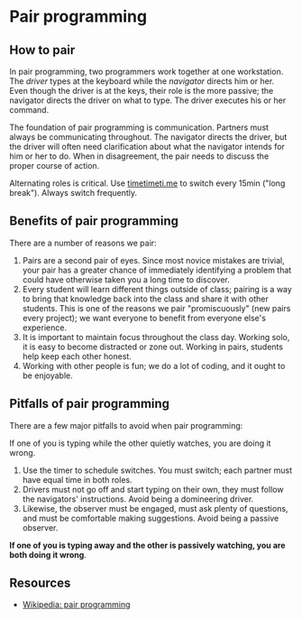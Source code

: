 # Pair programming

## How to pair

In pair programming, two programmers work together at one workstation.
The *driver* types at the keyboard while the *navigator* directs him
or her. Even though the driver is at the keys, their role is the more
passive; the navigator directs the driver on what to type. The driver
executes his or her command.

The foundation of pair programming is communication. Partners must
always be communicating throughout. The navigator directs the driver,
but the driver will often need clarification about what the navigator
intends for him or her to do. When in disagreement, the pair needs to
discuss the proper course of action.

Alternating roles is critical. Use [timetimeti.me](http://timetimeti.me) to
switch every 15min ("long break"). Always switch frequently.

## Benefits of pair programming

There are a number of reasons we pair:

1. Pairs are a second pair of eyes. Since most novice mistakes are
   trivial, your pair has a greater chance of immediately identifying
   a problem that could have otherwise taken you a long time to
   discover.
2. Every student will learn different things outside of class; pairing
   is a way to bring that knowledge back into the class and share it
   with other students. This is one of the reasons we pair
   "promiscuously" (new pairs every project); we want everyone to
   benefit from everyone else's experience.
3. It is important to maintain focus throughout the class day. Working
   solo, it is easy to become distracted or zone out. Working in
   pairs, students help keep each other honest.
4. Working with other people is fun; we do a lot of coding, and it
   ought to be enjoyable.

## Pitfalls of pair programming

There are a few major pitfalls to avoid when pair programming:

If one of you is typing while the other quietly watches, you are doing
it wrong.

1. Use the timer to schedule switches. You must switch; each partner
   must have equal time in both roles.
2. Drivers must not go off and start typing on their own, they must
   follow the navigators' instructions. Avoid being a domineering
   driver.
3. Likewise, the observer must be engaged, must ask plenty of
   questions, and must be comfortable making suggestions. Avoid being
   a passive observer.

**If one of you is typing away and the other is passively watching,
you are both doing it wrong**.

## Resources
* [Wikipedia: pair programming][wiki-pair-programming]

[wiki-pair-programming]: http://en.wikipedia.org/wiki/Pair_programming

